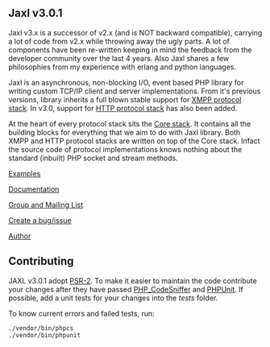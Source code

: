 Jaxl v3.0.1
-----------

Jaxl v3.x is a successor of v2.x (and is NOT backward compatible), 
carrying a lot of code from v2.x while throwing away the ugly parts.
A lot of components have been re-written keeping in mind the feedback from
the developer community over the last 4 years. Also Jaxl shares a few
philosophies from my experience with erlang and python languages.

Jaxl is an asynchronous, non-blocking I/O, event based PHP library 
for writing custom TCP/IP client and server implementations. 
From it's previous versions, library inherits a full blown stable support 
for [XMPP protocol stack](https://github.com/frost-nzcr4/JAXL/tree/v3.0.1/xmpp). 
In v3.0, support for [HTTP protocol stack](https://github.com/frost-nzcr4/JAXL/tree/v3.0.1/http) 
has also been added.

At the heart of every protocol stack sits the [Core stack](https://github.com/frost-nzcr4/JAXL/tree/v3.0.1/core).
It contains all the building blocks for everything that we aim to do with Jaxl library. 
Both XMPP and HTTP protocol stacks are written on top of the Core stack. 
Infact the source code of protocol implementations knows nothing 
about the standard (inbuilt) PHP socket and stream methods.

[Examples](https://github.com/frost-nzcr4/JAXL/tree/v3.0.1/examples/)

[Documentation](http://jaxl.readthedocs.org/)

[Group and Mailing List](https://groups.google.com/forum/#!forum/jaxl)

[Create a bug/issue](https://github.com/abhinavsingh/JAXL/issues/new)

[Author](http://abhinavsingh.com/)

## Contributing

JAXL v3.0.1 adopt [PSR-2](http://www.php-fig.org/psr/psr-2/).
To make it easier to maintain the code contribute your changes after they have
passed [PHP_CodeSniffer](https://github.com/squizlabs/PHP_CodeSniffer)
and [PHPUnit](https://github.com/sebastianbergmann/phpunit). If possible, add
a unit tests for your changes into the *tests* folder.

To know current errors and failed tests, run:

```ShellSession
./vendor/bin/phpcs
./vendor/bin/phpunit
```
